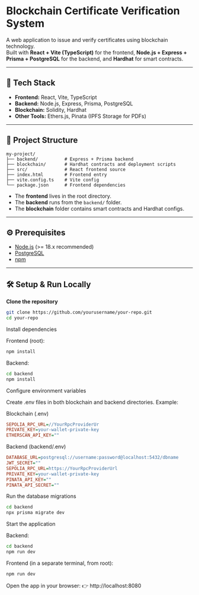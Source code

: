 # Blockchain Certificate Verification System

A web application to issue and verify certificates using blockchain technology.  
Built with **React + Vite (TypeScript)** for the frontend, **Node.js + Express + Prisma + PostgreSQL** for the backend, and **Hardhat** for smart contracts.

---

## 🚀 Tech Stack

- **Frontend:** React, Vite, TypeScript  
- **Backend:** Node.js, Express, Prisma, PostgreSQL  
- **Blockchain:** Solidity, Hardhat  
- **Other Tools:** Ethers.js, Pinata (IPFS Storage for PDFs)  

---

## 📂 Project Structure

```
my-project/
├── backend/          # Express + Prisma backend
├── blockchain/       # Hardhat contracts and deployment scripts
├── src/              # React frontend source
├── index.html        # Frontend entry
├── vite.config.ts    # Vite config
└── package.json      # Frontend dependencies

```
- The **frontend** lives in the root directory.  
- The **backend** runs from the `backend/` folder.  
- The **blockchain** folder contains smart contracts and Hardhat configs.  

---

## ⚙️ Prerequisites

- [Node.js](https://nodejs.org/) (>= 18.x recommended)  
- [PostgreSQL](https://www.postgresql.org/)  
- [npm](https://www.npmjs.com/)

---

## 🛠️ Setup & Run Locally

**Clone the repository**
   ```bash
   git clone https://github.com/yourusername/your-repo.git
   cd your-repo
```
Install dependencies

Frontend (root):

```bash
npm install
```
Backend:
```bash
cd backend
npm install
```
Configure environment variables

Create .env files in both blockchain and backend directories. Example:

Blockchain (.env)

```ini
SEPOLIA_RPC_URL=//YourRpcProviderUr
PRIVATE_KEY=your-wallet-private-key
ETHERSCAN_API_KEY=""
```
Backend (backend/.env)

```ini
DATABASE_URL=postgresql://username:password@localhost:5432/dbname
JWT_SECRET=""
SEPOLIA_RPC_URL=https://YourRpcProviderUrl
PRIVATE_KEY=your-wallet-private-key
PINATA_API_KEY=""
PINATA_API_SECRET=""
```
Run the database migrations

```bash
cd backend
npx prisma migrate dev
```
Start the application

Backend:

```bash
cd backend
npm run dev
```
Frontend (in a separate terminal, from root):

```bash
npm run dev
```
Open the app in your browser:
👉 http://localhost:8080


